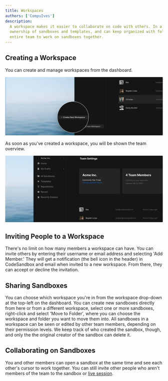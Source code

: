 ```yaml
---
title: Workspaces
authors: ['CompuIves']
description:
  A workspace makes it easier to collaborate on code with others. In a workspace you share 
  ownership of sandboxes and templates, and can keep organized with folders, enabling your 
  entire team to work on sandboxes together.
---
```


## Creating a Workspace

You can create and manage workspaces from the dashboard.

![Create Workspace](./images/workspace-create.png)

As soon as you've created a workspace, you will be shown the team overview.

![Workspace Overview](./images/workspace-overview.png)

## Inviting People to a Workspace

There's no limit on how many members a workspace can have. You can invite others
by entering their username or email address and selecting 'Add Member.' They will get a 
notification (the bell icon in the header) in CodeSandbox and email when invited
to a new workspace. From there, they can accept or decline the invitation.

## Sharing Sandboxes

You can choose which workspace you're in from the workspace drop-down at the top-left on the 
dashboard. You can create new sandboxes directly from here or from a different workspace, 
select one or more sandboxes, right-click and select 'Move to Folder', where you can choose 
the workspace and folder you want to move them into. All sandboxes in a workspace can be seen 
or edited by other team members, depending on their permission levels. We keep track of who 
created the sandbox, though, and only the the original creator of the sandbox can delete it.

## Collaborating on Sandboxes

You and other members can open a sandbox at the same time and see each other's cursor to work 
together. You can still invite other people who aren't members of the team to the sandbox or 
[live session](/docs/live).
